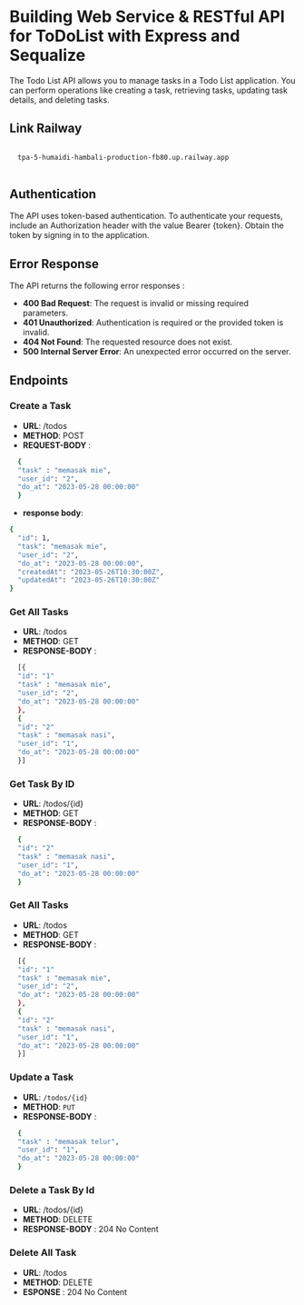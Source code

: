 
# Building Web Service & RESTful API for ToDoList with Express and Sequalize

The Todo List API allows you to manage tasks in a Todo List application. You can perform operations like creating a task, retrieving tasks, updating task details, and deleting tasks.

## Link Railway
```bash

  tpa-5-humaidi-hambali-production-fb80.up.railway.app
  
```



## Authentication
The API uses token-based authentication. To authenticate your requests, include an Authorization header with the value Bearer {token}. Obtain the token by signing in to the application.
## Error Response
The API returns the following error responses :
- **400 Bad Request**: The request is invalid or missing required parameters.
- **401 Unauthorized**: Authentication is required or the provided token is invalid.
- **404 Not Found**: The requested resource does not exist.
- **500 Internal Server Error**: An unexpected error occurred on the server.
## Endpoints
### Create a Task
- **URL**: /todos
- **METHOD**: POST
- **REQUEST-BODY** : 
```bash
  {
  "task" : "memasak mie",
  "user_id": "2",
  "do_at": "2023-05-28 00:00:00"
  }
```


- **response body**: 

```bash
{
  "id": 1,
  "task": "memasak mie",
  "user_id": "2",
  "do_at": "2023-05-28 00:00:00",
  "createdAt": "2023-05-26T10:30:00Z",
  "updatedAt": "2023-05-26T10:30:00Z"
}

```


### Get All Tasks
- **URL**: /todos
- **METHOD**: GET
- **RESPONSE-BODY** : 


```bash
  [{
  "id": "1"
  "task" : "memasak mie",
  "user_id": "2",
  "do_at": "2023-05-28 00:00:00"
  },
  {
  "id": "2"
  "task" : "memasak nasi",
  "user_id": "1",
  "do_at": "2023-05-28 00:00:00"
  }]
```





### Get Task By ID
- **URL**: /todos/{id}
- **METHOD**: GET
- **RESPONSE-BODY** : 


```bash
  {
  "id": "2"
  "task" : "memasak nasi",
  "user_id": "1",
  "do_at": "2023-05-28 00:00:00"
  }
```

### Get All Tasks
- **URL**: /todos
- **METHOD**: GET
- **RESPONSE-BODY** : 


```bash
  [{
  "id": "1"
  "task" : "memasak mie",
  "user_id": "2",
  "do_at": "2023-05-28 00:00:00"
  },
  {
  "id": "2"
  "task" : "memasak nasi",
  "user_id": "1",
  "do_at": "2023-05-28 00:00:00"
  }]
```





### Update a Task
- **URL**: `/todos/{id}`
- **METHOD**: `PUT`
- **RESPONSE-BODY** : 

```bash
  {
  "task" : "memasak telur",
  "user_id": "1",
  "do_at": "2023-05-28 00:00:00"
  }
```
### Delete a Task By Id
- **URL**: /todos/{id}
- **METHOD**: DELETE
- **RESPONSE-BODY** : 204 No Content

### Delete All Task
- **URL**: /todos
- **METHOD**: DELETE
- **ESPONSE** : 204 No Content
